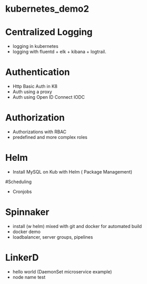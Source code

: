 # kubernetes_demo2

# Centralized Logging
- logging in kubernetes
- logging with fluentd + elk + kibana + logtrail.

# Authentication
- Http Basic Auth in K8
- Auth using a proxy
- Auth using Open ID Connect IODC

# Authorization
- Authorizations with RBAC
- predefined and more complex roles

# Helm
- Install MySQL on Kub with Helm  ( Package Management)

#Scheduling
- Cronjobs

# Spinnaker
- install (w helm) mixed with git and docker for automated build
- docker demo
- loadbalancer, server groups, pipelines

# LinkerD
- hello world (DaemonSet microservice example)
- node name test

